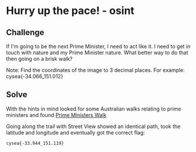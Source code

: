 # Hurry up the pace! - osint

## Challenge

If I'm going to be the next Prime Minister, I need to act like it. I need to get in touch with nature and my Prime Minister nature. What better way to do that then going on a brisk walk?

Note: Find the coordinates of the image to 3 decimal places. For example: cysea{-34.066_151.012}

## Solve

With the hints in mind looked for some Australian walks relating to prime ministers and found [Prime Ministers Walk](https://www.mypacer.com/routes/oi2i00/prime-ministers-walk-trail-bexley-new-south-wales)

Going along the trail with Street View showed an identical path, took the latitude and longitude and eventually got the correct flag:

`cysea{-33.944_151.119}`